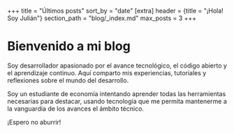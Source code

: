 +++
title = "Últimos posts"
sort_by = "date"
[extra]
header = {title = "¡Hola! Soy Julián"}
section_path = "blog/_index.md"
max_posts = 3
+++

# Bienvenido a mi blog

Soy desarrollador apasionado por el avance tecnológico, el código abierto y el aprendizaje continuo. Aquí comparto mis experiencias, tutoriales y reflexiones sobre el mundo del desarrollo.

Soy un estudiante de economía intentando aprender todas las herramientas necesarias para destacar, usando tecnología que me permita mantenerme a la vanguardia de los avances el ámbito técnico.

¡Espero no aburrir!
